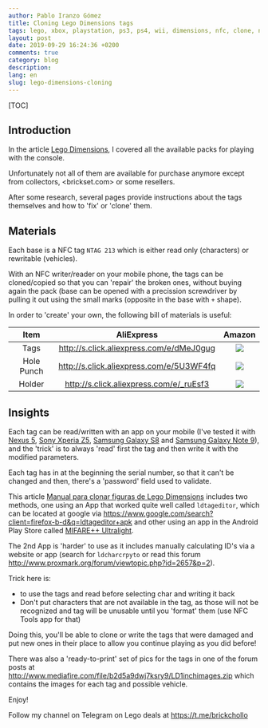 ```yaml
---
author: Pablo Iranzo Gómez
title: Cloning Lego Dimensions tags
tags: lego, xbox, playstation, ps3, ps4, wii, dimensions, nfc, clone, ntag213
layout: post
date: 2019-09-29 16:24:36 +0200
comments: true
category: blog
description:
lang: en
slug: lego-dimensions-cloning
---
```

[TOC]

## Introduction

In the article [Lego Dimensions]({filename}2019-08-19-lego-dimensions.en.md), I covered all the available packs for playing with the console.

Unfortunately not all of them are available for purchase anymore except from collectors, <brickset.com> or some resellers.

After some research, several pages provide instructions about the tags themselves and how to 'fix' or 'clone' them.

## Materials

Each base is a NFC tag `NTAG 213` which is either read only (characters) or rewritable (vehicles).

With an NFC writer/reader on your mobile phone, the tags can be cloned/copied so that you can 'repair' the broken ones, without buying again the pack (base can be opened with a precission screwdriver by pulling it out using the small marks (opposite in the base with `+` shape).

In order to 'create' your own, the following bill of materials is useful:

|    Item    |                 AliExpress                 |                                               Amazon                                                |
| :--------: | :----------------------------------------: | :-------------------------------------------------------------------------------------------------: |
|    Tags    | <http://s.click.aliexpress.com/e/dMeJ0gug> |  [![]({static}imagen/dimensions/ntag213.png)](https://www.amazon.es/dp/B00NG4W3K2?tag=redken-21>)   |
| Hole Punch | <http://s.click.aliexpress.com/e/5U3WF4fq> | [![]({static}imagen/dimensions/holepuncher.png)](https://www.amazon.es/dp/B007QJC8WG?tag=redken-21) |
|   Holder   | <http://s.click.aliexpress.com/e/_ruEsf3>  | [![]({static}imagen/dimensions/coinholder.png)](https://www.amazon.es/dp/B07CNTTVF9?tag=redken-21)  |

## Insights

Each tag can be read/written with an app on your mobile (I've tested it with [Nexus 5](https://www.amazon.es/dp/B016B7INC2?tag=redken-21), [Sony Xperia Z5](https://www.amazon.es/dp/B013WSM36A?tag=redken-21), [Samsung Galaxy S8](https://www.amazon.es/dp/B06XXFHG6J?tag=redken-21) and [Samsung Galaxy Note 9](https://www.amazon.es/dp/B07FT169LZ?tag=redken-21)), and the 'trick' is to always 'read' first the tag and then write it with the modified parameters.

Each tag has in at the beginning the serial number, so that it can't be changed and then, there's a 'password' field used to validate.

This article [Manual para clonar figuras de Lego Dimensions](https://www.elotrolado.net/hilo_manual-para-clonar-figuras-de-lego-dimensions_2209995) includes two methods, one using an App that worked quite well called `ldtageditor`, which can be located at google via <https://www.google.com/search?client=firefox-b-d&q=ldtageditor+apk> and other using an app in the Android Play Store called [MIFARE++ Ultralight](https://play.google.com/store/apps/details?id=com.samsung.sprc.fileselector).

The 2nd App is 'harder' to use as it includes manually calculating ID's via a website or app (search for `ldcharcrpyto` or read this forum <http://www.proxmark.org/forum/viewtopic.php?id=2657&p=2>).

Trick here is:

- to use the tags and read before selecting char and writing it back
- Don't put characters that are not available in the tag, as those will not be recognized and tag will be unusable until you 'format' them (use NFC Tools app for that)

Doing this, you'll be able to clone or write the tags that were damaged and put new ones in their place to allow you continue playing as you did before!

There was also a 'ready-to-print' set of pics for the tags in one of the forum posts at <http://www.mediafire.com/file/b2d5a9dwj7ksry9/LD1inchimages.zip> which contains the images for each tag and possible vehicle.

Enjoy!

Follow my channel on Telegram on Lego deals at <https://t.me/brickchollo>
